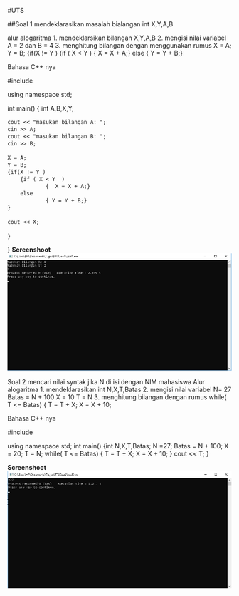 #UTS

##Soal 1
	mendeklarasikan masalah bialangan int X,Y,A,B

alur alogaritma
	1. mendeklarsikan bilangan X,Y,A,B
	2. mengisi nilai variabel A = 2 dan B = 4
	3. menghitung bilangan dengan menggunakan rumus
X = A;
    Y = B;
    {if(X != Y )
        {if ( X < Y  )
                {  X = X + A;}
        else
                { Y = Y + B;}

Bahasa C++ nya

#include <iostream>

using namespace std;

int main()
{
    int A,B,X,Y;

    cout << "masukan bilangan A: ";
    cin >> A;
    cout << "masukan bilangan B: ";
    cin >> B;

    X = A;
    Y = B;
    {if(X != Y )
        {if ( X < Y  )
                {  X = X + A;}
        else
                { Y = Y + B;}
    }

    cout << X;

    }
}
**Screenshoot**
![screenshoot](https://raw.githubusercontent.com/cakraandika/UTS_Algoritma/master/Soal1.png)

Soal 2
	mencari nilai syntak jika N di isi dengan NIM mahasiswa
Alur alogaritma
	1. mendeklarasikan int N,X,T,Batas
	2. mengisi nilai variabel
		N= 27
		Batas = N + 100
		X = 10
		T = N 
	3. menghitung bilangan dengan rumus
while( T <= Batas)
    {   T = T + X;
        X = X + 10;

Bahasa C++ nya

#include <iostream>

using namespace std;
int main()
{int N,X,T,Batas;
N =27;
Batas = N + 100;
X = 20;
T = N;
while( T <= Batas)
    {   T = T + X;
        X = X + 10;
    }
    cout << T;
}

**Screenshoot**
![screenshoot](https://raw.githubusercontent.com/cakraandika/UTS_Algoritma/master/Soal2.png)
